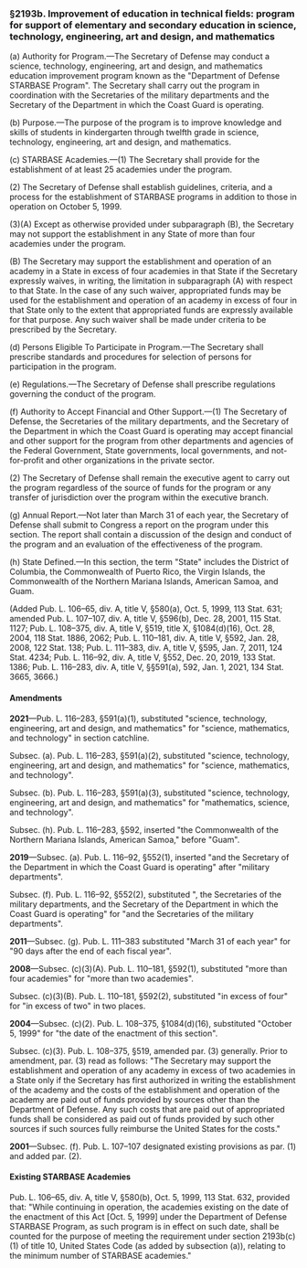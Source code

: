 ### §2193b. Improvement of education in technical fields: program for support of elementary and secondary education in science, technology, engineering, art and design, and mathematics ###

(a) Authority for Program.—The Secretary of Defense may conduct a science, technology, engineering, art and design, and mathematics education improvement program known as the "Department of Defense STARBASE Program". The Secretary shall carry out the program in coordination with the Secretaries of the military departments and the Secretary of the Department in which the Coast Guard is operating.

(b) Purpose.—The purpose of the program is to improve knowledge and skills of students in kindergarten through twelfth grade in science, technology, engineering, art and design, and mathematics.

(c) STARBASE Academies.—(1) The Secretary shall provide for the establishment of at least 25 academies under the program.

(2) The Secretary of Defense shall establish guidelines, criteria, and a process for the establishment of STARBASE programs in addition to those in operation on October 5, 1999.

(3)(A) Except as otherwise provided under subparagraph (B), the Secretary may not support the establishment in any State of more than four academies under the program.

(B) The Secretary may support the establishment and operation of an academy in a State in excess of four academies in that State if the Secretary expressly waives, in writing, the limitation in subparagraph (A) with respect to that State. In the case of any such waiver, appropriated funds may be used for the establishment and operation of an academy in excess of four in that State only to the extent that appropriated funds are expressly available for that purpose. Any such waiver shall be made under criteria to be prescribed by the Secretary.

(d) Persons Eligible To Participate in Program.—The Secretary shall prescribe standards and procedures for selection of persons for participation in the program.

(e) Regulations.—The Secretary of Defense shall prescribe regulations governing the conduct of the program.

(f) Authority to Accept Financial and Other Support.—(1) The Secretary of Defense, the Secretaries of the military departments, and the Secretary of the Department in which the Coast Guard is operating may accept financial and other support for the program from other departments and agencies of the Federal Government, State governments, local governments, and not-for-profit and other organizations in the private sector.

(2) The Secretary of Defense shall remain the executive agent to carry out the program regardless of the source of funds for the program or any transfer of jurisdiction over the program within the executive branch.

(g) Annual Report.—Not later than March 31 of each year, the Secretary of Defense shall submit to Congress a report on the program under this section. The report shall contain a discussion of the design and conduct of the program and an evaluation of the effectiveness of the program.

(h) State Defined.—In this section, the term "State" includes the District of Columbia, the Commonwealth of Puerto Rico, the Virgin Islands, the Commonwealth of the Northern Mariana Islands, American Samoa, and Guam.

(Added Pub. L. 106–65, div. A, title V, §580(a), Oct. 5, 1999, 113 Stat. 631; amended Pub. L. 107–107, div. A, title V, §596(b), Dec. 28, 2001, 115 Stat. 1127; Pub. L. 108–375, div. A, title V, §519, title X, §1084(d)(16), Oct. 28, 2004, 118 Stat. 1886, 2062; Pub. L. 110–181, div. A, title V, §592, Jan. 28, 2008, 122 Stat. 138; Pub. L. 111–383, div. A, title V, §595, Jan. 7, 2011, 124 Stat. 4234; Pub. L. 116–92, div. A, title V, §552, Dec. 20, 2019, 133 Stat. 1386; Pub. L. 116–283, div. A, title V, §§591(a), 592, Jan. 1, 2021, 134 Stat. 3665, 3666.)

#### Amendments ####

**2021**—Pub. L. 116–283, §591(a)(1), substituted "science, technology, engineering, art and design, and mathematics" for "science, mathematics, and technology" in section catchline.

Subsec. (a). Pub. L. 116–283, §591(a)(2), substituted "science, technology, engineering, art and design, and mathematics" for "science, mathematics, and technology".

Subsec. (b). Pub. L. 116–283, §591(a)(3), substituted "science, technology, engineering, art and design, and mathematics" for "mathematics, science, and technology".

Subsec. (h). Pub. L. 116–283, §592, inserted "the Commonwealth of the Northern Mariana Islands, American Samoa," before "Guam".

**2019**—Subsec. (a). Pub. L. 116–92, §552(1), inserted "and the Secretary of the Department in which the Coast Guard is operating" after "military departments".

Subsec. (f). Pub. L. 116–92, §552(2), substituted ", the Secretaries of the military departments, and the Secretary of the Department in which the Coast Guard is operating" for "and the Secretaries of the military departments".

**2011**—Subsec. (g). Pub. L. 111–383 substituted "March 31 of each year" for "90 days after the end of each fiscal year".

**2008**—Subsec. (c)(3)(A). Pub. L. 110–181, §592(1), substituted "more than four academies" for "more than two academies".

Subsec. (c)(3)(B). Pub. L. 110–181, §592(2), substituted "in excess of four" for "in excess of two" in two places.

**2004**—Subsec. (c)(2). Pub. L. 108–375, §1084(d)(16), substituted "October 5, 1999" for "the date of the enactment of this section".

Subsec. (c)(3). Pub. L. 108–375, §519, amended par. (3) generally. Prior to amendment, par. (3) read as follows: "The Secretary may support the establishment and operation of any academy in excess of two academies in a State only if the Secretary has first authorized in writing the establishment of the academy and the costs of the establishment and operation of the academy are paid out of funds provided by sources other than the Department of Defense. Any such costs that are paid out of appropriated funds shall be considered as paid out of funds provided by such other sources if such sources fully reimburse the United States for the costs."

**2001**—Subsec. (f). Pub. L. 107–107 designated existing provisions as par. (1) and added par. (2).

#### Existing STARBASE Academies ####

Pub. L. 106–65, div. A, title V, §580(b), Oct. 5, 1999, 113 Stat. 632, provided that: "While continuing in operation, the academies existing on the date of the enactment of this Act [Oct. 5, 1999] under the Department of Defense STARBASE Program, as such program is in effect on such date, shall be counted for the purpose of meeting the requirement under section 2193b(c)(1) of title 10, United States Code (as added by subsection (a)), relating to the minimum number of STARBASE academies."